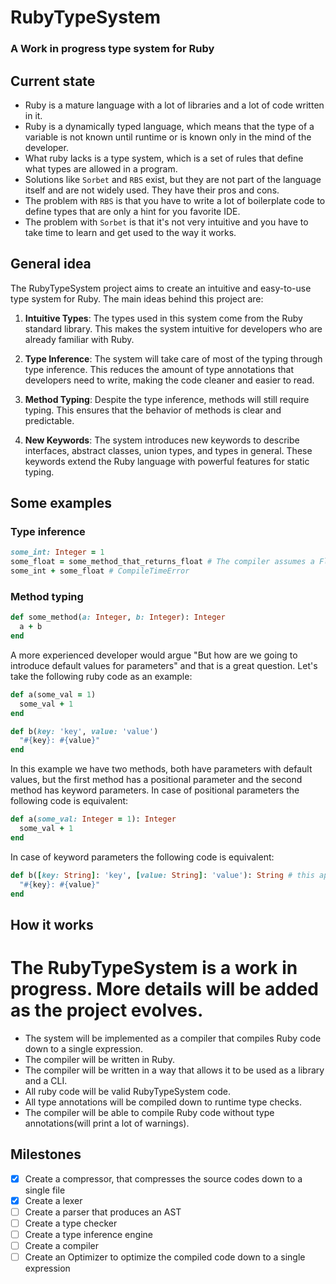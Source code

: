 # RubyTypeSystem
### A Work in progress type system for Ruby

## Current state
* Ruby is a mature language with a lot of libraries and a lot of code written in it.
* Ruby is a dynamically typed language, which means that the type of a variable is not known until runtime or is known only in the mind of the developer.
* What ruby lacks is a type system, which is a set of rules that define what types are allowed in a program.
* Solutions like `Sorbet` and `RBS` exist, but they are not part of the language itself and are not widely used. They have their pros and cons.
* The problem with `RBS` is that you have to write a lot of boilerplate code to define types that are only a hint for you favorite IDE.
* The problem with `Sorbet` is that it's not very intuitive and you have to take time to learn and get used to the way it works.

## General idea
The RubyTypeSystem project aims to create an intuitive and easy-to-use type system for Ruby. The main ideas behind this project are:

1. **Intuitive Types**: The types used in this system come from the Ruby standard library. This makes the system intuitive for developers who are already familiar with Ruby.

2. **Type Inference**: The system will take care of most of the typing through type inference. This reduces the amount of type annotations that developers need to write, making the code cleaner and easier to read.

3. **Method Typing**: Despite the type inference, methods will still require typing. This ensures that the behavior of methods is clear and predictable.

4. **New Keywords**: The system introduces new keywords to describe interfaces, abstract classes, union types, and types in general. These keywords extend the Ruby language with powerful features for static typing.

## Some examples
### Type inference
```ruby
some_int: Integer = 1
some_float = some_method_that_returns_float # The compiler assumes a Float type
some_int + some_float # CompileTimeError
```
### Method typing
```ruby
def some_method(a: Integer, b: Integer): Integer
  a + b
end
```
A more experienced developer would argue "But how are we going to introduce default values for parameters" and that is a great question.
Let's take the following ruby code as an example:
```ruby
def a(some_val = 1)
  some_val + 1
end

def b(key: 'key', value: 'value')
  "#{key}: #{value}"
end
```
In this example we have two methods, both have parameters with default values, but the first method has a positional parameter and the second method has keyword parameters.
In case of positional parameters the following code is equivalent:
```ruby
def a(some_val: Integer = 1): Integer
  some_val + 1
end
```
In case of keyword parameters the following code is equivalent:
```ruby
def b([key: String]: 'key', [value: String]: 'value'): String # this approach is up for debate, you can propose a better way in the issues section
  "#{key}: #{value}"
end
```
## How it works
The RubyTypeSystem is a work in progress. More details will be added as the project evolves.
= 
- The system will be implemented as a compiler that compiles Ruby code down to a single expression.
- The compiler will be written in Ruby.
- The compiler will be written in a way that allows it to be used as a library and a CLI.
- All ruby code will be valid RubyTypeSystem code.
- All type annotations will be compiled down to runtime type checks.
- The compiler will be able to compile Ruby code without type annotations(will print a lot of warnings).

## Milestones
- [x] Create a compressor, that compresses the source codes down to a single file
- [x] Create a lexer
- [ ] Create a parser that produces an AST
- [ ] Create a type checker
- [ ] Create a type inference engine
- [ ] Create a compiler
- [ ] Create an Optimizer to optimize the compiled code down to a single expression
